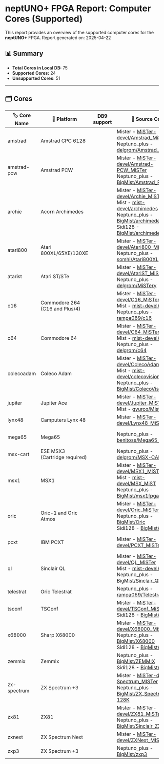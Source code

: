 # neptUNO+ FPGA Report: Computer Cores (Supported)

This report provides an overview of the supported computer cores for the **neptUNO+** FPGA.
Report generated on: 2025-04-22

## 📊 Summary

- **Total Cores in Local DB:** 75
- **Supported Cores:** 24
- **Unsupported Cores:** 51

---

## 🗂️ Cores

| 🏷️ **Core Name** | 📝 **Platform** | DB9 support | 🔗 **Source Code** | 🗂️ **Database** | 🗒️ **Notes** |
|-------------------|-----------------|-------------|--------------------|------------------|--------------|
| amstrad | Amstrad CPC 6128 |  | Mister - [MiSTer-devel/Amstrad_MiSTer](https://github.com/MiSTer-devel/Amstrad_MiSTer)<br>Neptuno_plus - [delgrom/Amstrad_MiST](https://github.com/delgrom/Amstrad_MiST) | Official_Distribution_MiSTer |  |
| amstrad-pcw | Amstrad PCW |  | Mister - [MiSTer-devel/Amstrad-PCW_MiSTer](https://github.com/MiSTer-devel/Amstrad-PCW_MiSTer)<br>Neptuno_plus - [BigMist/Amstrad_PCW](https://github.com/BigMist/Amstrad_PCW) | Official_Distribution_MiSTer |  |
| archie | Acorn Archimedes |  | Mister - [MiSTer-devel/Archie_MiSTer](https://github.com/MiSTer-devel/Archie_MiSTer)<br>Mist - [mist-devel/archimedes](https://github.com/mist-devel/archimedes)<br>Neptuno_plus - [BigMist/archimedes](https://github.com/BigMist/archimedes)<br>Sidi128 - [BigMist/archimedes](https://github.com/BigMist/archimedes) | Official_Distribution_MiSTer |  |
| atari800 | Atari 800XL/65XE/130XE |  | Mister - [MiSTer-devel/Atari800_MiSTer](https://github.com/MiSTer-devel/Atari800_MiSTer)<br>Neptuno_plus - [somhi/Atari800XL](https://github.com/somhi/Atari800XL) | Official_Distribution_MiSTer |  |
| atarist | Atari ST/STe |  | Mister - [MiSTer-devel/AtariST_MiSTer](https://github.com/MiSTer-devel/AtariST_MiSTer)<br>Neptuno_plus - [delgrom/MiSTery](https://github.com/delgrom/MiSTery) | Official_Distribution_MiSTer |  |
| c16 | Commodore 264 (C16 and Plus/4) |  | Mister - [MiSTer-devel/C16_MiSTer](https://github.com/MiSTer-devel/C16_MiSTer)<br>Mist - [mist-devel/c16](https://github.com/mist-devel/c16)<br>Neptuno_plus - [rampa069/c16](https://github.com/rampa069/c16) | Official_Distribution_MiSTer |  |
| c64 | Commodore 64 |  | Mister - [MiSTer-devel/C64_MiSTer](https://github.com/MiSTer-devel/C64_MiSTer)<br>Mist - [mist-devel/c64](https://github.com/mist-devel/c64)<br>Neptuno_plus - [delgrom/c64](https://github.com/delgrom/c64) | Official_Distribution_MiSTer |  |
| colecoadam | Coleco Adam |  | Mister - [MiSTer-devel/ColecoAdam_MiSTer](https://github.com/MiSTer-devel/ColecoAdam_MiSTer)<br>Mist - [mist-devel/colecovision_fpga](https://github.com/mist-devel/colecovision_fpga)<br>Neptuno_plus - [BigMist/ColecoVision](https://github.com/BigMist/ColecoVision) | Official_Distribution_MiSTer |  |
| jupiter | Jupiter Ace |  | Mister - [MiSTer-devel/Jupiter_MiSTer](https://github.com/MiSTer-devel/Jupiter_MiSTer)<br>Mist - [gyurco/Mist_FPGA](https://github.com/gyurco/Mist_FPGA/tree/master/Computer_MiST/Jupiter%20Cantab%20-%20JupiterACE_MiST) | Official_Distribution_MiSTer | Core neptUNO+ by Kyp069 |
| lynx48 | Camputers Lynx 48 |  | Mister - [MiSTer-devel/Lynx48_MiSTer](https://github.com/MiSTer-devel/Lynx48_MiSTer) | Official_Distribution_MiSTer |  |
| mega65 | Mega65 |  | Neptuno_plus - [benitoss/Mega65_Altera](https://github.com/benitoss/Mega65_Altera) |  | Core neptUNO+ by benitoss |
| msx-cart | ESE MSX3 (Cartridge required) |  | Neptuno_plus - [delgrom/MSX-CART](https://github.com/delgrom/MSX-CART) | BigMist |  |
| msx1 | MSX1 |  | Mister - [MiSTer-devel/MSX1_MiSTer](https://github.com/MiSTer-devel/MSX1_MiSTer)<br>Mist - [mist-devel/MSX_MiST](https://github.com/mist-devel/MSX_MiST)<br>Neptuno_plus - [BigMist/msx1fpga](https://github.com/BigMist/msx1fpga) | Official_Distribution_MiSTer | Ported by @rampa069 |
| oric | Oric-1 and Oric Atmos |  | Mister - [MiSTer-devel/Oric_MiSTer](https://github.com/MiSTer-devel/Oric_MiSTer)<br>Neptuno_plus - [BigMist/Oric](https://github.com/BigMist/Oric)<br>Sidi128 - [BigMist/Oric](https://github.com/BigMist/Oric) | Official_Distribution_MiSTer |  |
| pcxt | IBM PCXT |  | Mister - [MiSTer-devel/PCXT_MiSTer](https://github.com/MiSTer-devel/PCXT_MiSTer) | Official_Distribution_MiSTer | neptUNO+ deMiSTified by Somhi |
| ql | Sinclair QL |  | Mister - [MiSTer-devel/QL_MiSTer](https://github.com/MiSTer-devel/QL_MiSTer)<br>Mist - [mist-devel/ql](https://github.com/mist-devel/ql)<br>Neptuno_plus - [BigMist/Sinclair_QL](https://github.com/BigMist/Sinclair_QL) | Official_Distribution_MiSTer |  |
| telestrat | Oric Telestrat |  | Neptuno_plus - [rampa069/Telestrat_MiSTer](https://github.com/rampa069/Telestrat_MiSTer) | BigMist | Ported by @rampa069 |
| tsconf | TSConf |  | Mister - [MiSTer-devel/TSConf_MiSTer](https://github.com/MiSTer-devel/TSConf_MiSTer)<br>Sidi128 - [BigMist/TSConf](https://github.com/BigMist/TSConf) | Official_Distribution_MiSTer | neptUNO+ ported by @red_corvette |
| x68000 | Sharp X68000 |  | Mister - [MiSTer-devel/X68000_MiSTer](https://github.com/MiSTer-devel/X68000_MiSTer)<br>Neptuno_plus - [BigMist/X68000](https://github.com/BigMist/X68000)<br>Sidi128 - [BigMist/X68000](https://github.com/BigMist/X68000) | Official_Distribution_MiSTer |  |
| zemmix | Zemmix |  | Neptuno_plus - [BigMist/ZEMMIX](https://github.com/BigMist/ZEMMIX)<br>Sidi128 - [BigMist/ZEMMIX](https://github.com/BigMist/ZEMMIX) | BigMist |  |
| zx-spectrum | ZX Spectrum +3 |  | Mister - [MiSTer-devel/ZX-Spectrum_MISTer](https://github.com/MiSTer-devel/ZX-Spectrum_MISTer)<br>Neptuno_plus - [BigMist/ZX_Spectrum-128K](https://github.com/BigMist/ZX_Spectrum-128K) | Official_Distribution_MiSTer | Ported bt delgrom |
| zx81 | ZX81 |  | Mister - [MiSTer-devel/ZX81_MiSTer](https://github.com/MiSTer-devel/ZX81_MiSTer)<br>Neptuno_plus - [BigMist/Sinclair_ZX8X](https://github.com/BigMist/Sinclair_ZX8X) | Official_Distribution_MiSTer |  |
| zxnext | ZX Spectrum Next |  | Mister - [MiSTer-devel/ZXNext_MISTer](https://github.com/MiSTer-devel/ZXNext_MISTer) | Official_Distribution_MiSTer | ported by @delgrom |
| zxp3 | ZX Spectrum +3 |  | Neptuno_plus - [BigMist/zxp3](https://github.com/BigMist/zxp3) | BigMist |  |